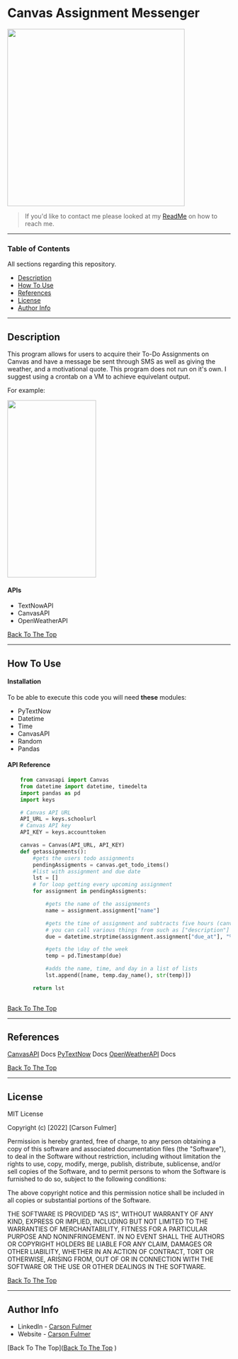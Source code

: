 
# Canvas Assignment Messenger

<img src="https://cdn.discordapp.com/attachments/892918300282077204/957085570142732288/Logo-WhiteonColor.png" data-canonical-src="https://cdn.discordapp.com/attachments/892918300282077204/957085570142732288/Logo-WhiteonColor.png" width="400" height="400" />


> If you'd like to contact me please looked at my [ReadMe](https://github.com/carsonful/carsonful) on how to reach me.

---

### Table of Contents
All sections regarding this repository.

- [Description](#description)
- [How To Use](#how-to-use)
- [References](#references)
- [License](#license)
- [Author Info](#author-info)

---

## Description

This program allows for users to acquire their To-Do Assignments on Canvas and 
have a message be sent through SMS as well as giving the weather, and a motivational 
quote. This program does not run on it's own. I suggest using a crontab on a VM to 
achieve equivelant output.

For example:


<img src="https://cdn.discordapp.com/attachments/836080339364478986/957088267629654047/IMG_2480.png" data-canonical-src="https://cdn.discordapp.com/attachments/836080339364478986/957088267629654047/IMG_2480.png" width="200" height="400" />



#### APIs

- TextNowAPI 
- CanvasAPI
- OpenWeatherAPI

[Back To The Top](#canvas-assignment-messenger)

---

## How To Use

#### Installation
To be able to execute this code you will need **these** modules:
* PyTextNow
* Datetime
* Time
* CanvasAPI
* Random
* Pandas


#### API Reference

```py
    from canvasapi import Canvas
    from datetime import datetime, timedelta
    import pandas as pd
    import keys

    # Canvas API URL
    API_URL = keys.schoolurl
    # Canvas API key
    API_KEY = keys.accounttoken

    canvas = Canvas(API_URL, API_KEY)
    def getassignments():
        #gets the users todo assignments
        pendingAssigments = canvas.get_todo_items()
        #list with assignment and due date 
        lst = []
        # for loop getting every upcoming assignment
        for assignment in pendingAssigments:

            #gets the name of the assignments
            name = assignment.assignment["name"]

            #gets the time of assignment and subtracts five hours (canvas defaults to GMT I'm EST) - Also assignment is an object 
            # you can call various things from such as ["description"] and etc.
            due = datetime.strptime(assignment.assignment["due_at"], "%Y-%m-%dT%H:%M:%SZ") - timedelta(hours=5)

            #gets the \day of the week
            temp = pd.Timestamp(due)

            #adds the name, time, and day in a list of lists
            lst.append([name, temp.day_name(), str(temp)])

        return lst 
        
```
[Back To The Top](#canvas-assignment-messenger)

---

## References
[CanvasAPI](https://github.com/ucfopen/canvasapi) Docs
[PyTextNow](https://github.com/leogomezz4t/PyTextNow_API) Docs
[OpenWeatherAPI](https://openweathermap.org/guide) Docs


[Back To The Top](#canvas-assignment-messenger)

---

## License

MIT License

Copyright (c) [2022] [Carson Fulmer]

Permission is hereby granted, free of charge, to any person obtaining a copy
of this software and associated documentation files (the "Software"), to deal
in the Software without restriction, including without limitation the rights
to use, copy, modify, merge, publish, distribute, sublicense, and/or sell
copies of the Software, and to permit persons to whom the Software is
furnished to do so, subject to the following conditions:

The above copyright notice and this permission notice shall be included in all
copies or substantial portions of the Software.

THE SOFTWARE IS PROVIDED "AS IS", WITHOUT WARRANTY OF ANY KIND, EXPRESS OR
IMPLIED, INCLUDING BUT NOT LIMITED TO THE WARRANTIES OF MERCHANTABILITY,
FITNESS FOR A PARTICULAR PURPOSE AND NONINFRINGEMENT. IN NO EVENT SHALL THE
AUTHORS OR COPYRIGHT HOLDERS BE LIABLE FOR ANY CLAIM, DAMAGES OR OTHER
LIABILITY, WHETHER IN AN ACTION OF CONTRACT, TORT OR OTHERWISE, ARISING FROM,
OUT OF OR IN CONNECTION WITH THE SOFTWARE OR THE USE OR OTHER DEALINGS IN THE
SOFTWARE.

[Back To The Top](#canvas-assignment-messenger)

---

## Author Info

- LinkedIn - [Carson Fulmer](https://www.linkedin.com/in/carsonfulmer/)
- Website - [Carson Fulmer](http://carsonfulmer.com)

[Back To The Top]([Back To The Top](#canvas-assignment-messenger)
)


